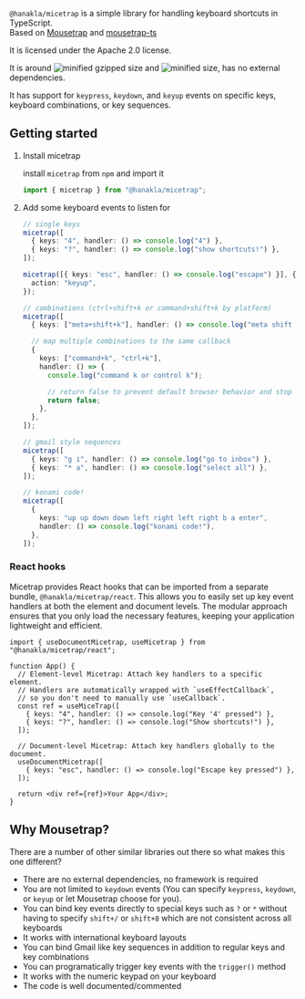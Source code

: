 `@hanakla/micetrap` is a simple library for handling keyboard shortcuts in TypeScript.  
Based on [Mousetrap](https://github.com/ccampbell/mousetrap) and [mousetrap-ts](https://github.com/JonWallsten/mousetrap-ts)

It is licensed under the Apache 2.0 license.

It is around
![minified gzipped size](https://img.shields.io/bundlephobia/minzip/@hanakla/micetrap?style=flat-square) and ![minified size](https://img.shields.io/bundlephobia/min/@hanakla/micetrap?style=flat-square), has no external dependencies.

It has support for `keypress`, `keydown`, and `keyup` events on specific keys, keyboard combinations, or key sequences.

## Getting started

1.  Install micetrap

    install `micetrap` from `npm` and import it

    ```ts
    import { micetrap } from "@hanakla/micetrap";
    ```

2.  Add some keyboard events to listen for

    ```typescript
    // single keys
    micetrap([
      { keys: "4", handler: () => console.log("4") },
      { keys: "?", handler: () => console.log("show shortcuts!") },
    ]);

    micetrap([{ keys: "esc", handler: () => console.log("escape") }], {
      action: "keyup",
    });

    // combinations (ctrl+shift+k or command+shift+k by platform)
    micetrap([
      { keys: ["meta+shift+k"], handler: () => console.log("meta shift k") },

      // map multiple combinations to the same callback
      {
        keys: ["command+k", "ctrl+k"],
        handler: () => {
          console.log("command k or control k");

          // return false to prevent default browser behavior and stop event from bubbling
          return false;
        },
      },
    ]);

    // gmail style sequences
    micetrap([
      { keys: "g i", handler: () => console.log("go to inbox") },
      { keys: "* a", handler: () => console.log("select all") },
    ]);

    // konami code!
    micetrap([
      {
        keys: "up up down down left right left right b a enter",
        handler: () => console.log("konami code!"),
      },
    ]);
    ```

### React hooks

Micetrap provides React hooks that can be imported from a separate bundle, `@hanakla/micetrap/react`. This allows you to easily set up key event handlers at both the element and document levels. The modular approach ensures that you only load the necessary features, keeping your application lightweight and efficient.

```tsx
import { useDocumentMicetrap, useMicetrap } from "@hanakla/micetrap/react";

function App() {
  // Element-level Micetrap: Attach key handlers to a specific element.
  // Handlers are automatically wrapped with `useEffectCallback`,
  // so you don't need to manually use `useCallback`.
  const ref = useMiceTrap([
    { keys: "4", handler: () => console.log("Key '4' pressed") },
    { keys: "?", handler: () => console.log("Show shortcuts!") },
  ]);

  // Document-level Micetrap: Attach key handlers globally to the document.
  useDocumentMicetrap([
    { keys: "esc", handler: () => console.log("Escape key pressed") },
  ]);

  return <div ref={ref}>Your App</div>;
}
```

## Why Mousetrap?

There are a number of other similar libraries out there so what makes this one different?

- There are no external dependencies, no framework is required
- You are not limited to `keydown` events (You can specify `keypress`, `keydown`, or `keyup` or let Mousetrap choose for you).
- You can bind key events directly to special keys such as `?` or `*` without having to specify `shift+/` or `shift+8` which are not consistent across all keyboards
- It works with international keyboard layouts
- You can bind Gmail like key sequences in addition to regular keys and key combinations
- You can programatically trigger key events with the `trigger()` method
- It works with the numeric keypad on your keyboard
- The code is well documented/commented
